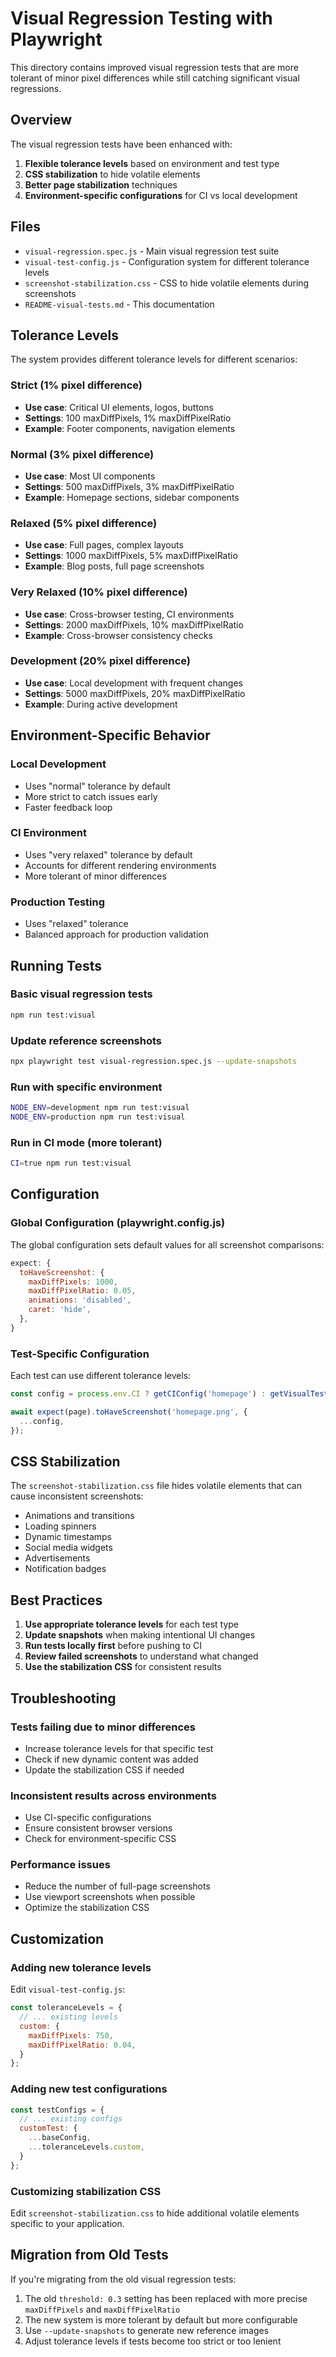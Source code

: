 # Visual Regression Testing with Playwright

This directory contains improved visual regression tests that are more tolerant of minor pixel differences while still catching significant visual regressions.

## Overview

The visual regression tests have been enhanced with:

1. **Flexible tolerance levels** based on environment and test type
2. **CSS stabilization** to hide volatile elements
3. **Better page stabilization** techniques
4. **Environment-specific configurations** for CI vs local development

## Files

- `visual-regression.spec.js` - Main visual regression test suite
- `visual-test-config.js` - Configuration system for different tolerance levels
- `screenshot-stabilization.css` - CSS to hide volatile elements during screenshots
- `README-visual-tests.md` - This documentation

## Tolerance Levels

The system provides different tolerance levels for different scenarios:

### Strict (1% pixel difference)
- **Use case**: Critical UI elements, logos, buttons
- **Settings**: 100 maxDiffPixels, 1% maxDiffPixelRatio
- **Example**: Footer components, navigation elements

### Normal (3% pixel difference)
- **Use case**: Most UI components
- **Settings**: 500 maxDiffPixels, 3% maxDiffPixelRatio
- **Example**: Homepage sections, sidebar components

### Relaxed (5% pixel difference)
- **Use case**: Full pages, complex layouts
- **Settings**: 1000 maxDiffPixels, 5% maxDiffPixelRatio
- **Example**: Blog posts, full page screenshots

### Very Relaxed (10% pixel difference)
- **Use case**: Cross-browser testing, CI environments
- **Settings**: 2000 maxDiffPixels, 10% maxDiffPixelRatio
- **Example**: Cross-browser consistency checks

### Development (20% pixel difference)
- **Use case**: Local development with frequent changes
- **Settings**: 5000 maxDiffPixels, 20% maxDiffPixelRatio
- **Example**: During active development

## Environment-Specific Behavior

### Local Development
- Uses "normal" tolerance by default
- More strict to catch issues early
- Faster feedback loop

### CI Environment
- Uses "very relaxed" tolerance by default
- Accounts for different rendering environments
- More tolerant of minor differences

### Production Testing
- Uses "relaxed" tolerance
- Balanced approach for production validation

## Running Tests

### Basic visual regression tests
```bash
npm run test:visual
```

### Update reference screenshots
```bash
npx playwright test visual-regression.spec.js --update-snapshots
```

### Run with specific environment
```bash
NODE_ENV=development npm run test:visual
NODE_ENV=production npm run test:visual
```

### Run in CI mode (more tolerant)
```bash
CI=true npm run test:visual
```

## Configuration

### Global Configuration (playwright.config.js)
The global configuration sets default values for all screenshot comparisons:

```javascript
expect: {
  toHaveScreenshot: {
    maxDiffPixels: 1000,
    maxDiffPixelRatio: 0.05,
    animations: 'disabled',
    caret: 'hide',
  },
}
```

### Test-Specific Configuration
Each test can use different tolerance levels:

```javascript
const config = process.env.CI ? getCIConfig('homepage') : getVisualTestConfig('homepage');

await expect(page).toHaveScreenshot('homepage.png', {
  ...config,
});
```

## CSS Stabilization

The `screenshot-stabilization.css` file hides volatile elements that can cause inconsistent screenshots:

- Animations and transitions
- Loading spinners
- Dynamic timestamps
- Social media widgets
- Advertisements
- Notification badges

## Best Practices

1. **Use appropriate tolerance levels** for each test type
2. **Update snapshots** when making intentional UI changes
3. **Run tests locally first** before pushing to CI
4. **Review failed screenshots** to understand what changed
5. **Use the stabilization CSS** for consistent results

## Troubleshooting

### Tests failing due to minor differences
- Increase tolerance levels for that specific test
- Check if new dynamic content was added
- Update the stabilization CSS if needed

### Inconsistent results across environments
- Use CI-specific configurations
- Ensure consistent browser versions
- Check for environment-specific CSS

### Performance issues
- Reduce the number of full-page screenshots
- Use viewport screenshots when possible
- Optimize the stabilization CSS

## Customization

### Adding new tolerance levels
Edit `visual-test-config.js`:

```javascript
const toleranceLevels = {
  // ... existing levels
  custom: {
    maxDiffPixels: 750,
    maxDiffPixelRatio: 0.04,
  }
};
```

### Adding new test configurations
```javascript
const testConfigs = {
  // ... existing configs
  customTest: {
    ...baseConfig,
    ...toleranceLevels.custom,
  }
};
```

### Customizing stabilization CSS
Edit `screenshot-stabilization.css` to hide additional volatile elements specific to your application.

## Migration from Old Tests

If you're migrating from the old visual regression tests:

1. The old `threshold: 0.3` setting has been replaced with more precise `maxDiffPixels` and `maxDiffPixelRatio`
2. The new system is more tolerant by default but more configurable
3. Use `--update-snapshots` to generate new reference images
4. Adjust tolerance levels if tests become too strict or too lenient 